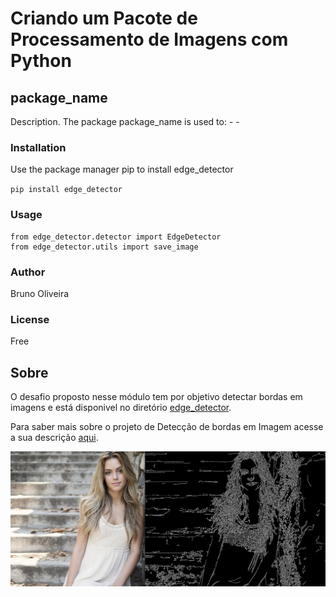 # Criando um Pacote de Processamento de Imagens com Python

## package_name
Description. The package package_name is used to: - -

### Installation
Use the package manager pip to install edge_detector

`pip install edge_detector`

### Usage
```
from edge_detector.detector import EdgeDetector
from edge_detector.utils import save_image
```

### Author
Bruno Oliveira

### License
Free

## Sobre

O desafio proposto nesse módulo tem por objetivo detectar bordas em imagens e está disponivel no diretório [edge_detector](./edge_detector/).

Para saber mais sobre o projeto de Detecção de bordas em Imagem acesse a sua descrição [aqui](./edge_detector/README.md).

![alt text](image.png)